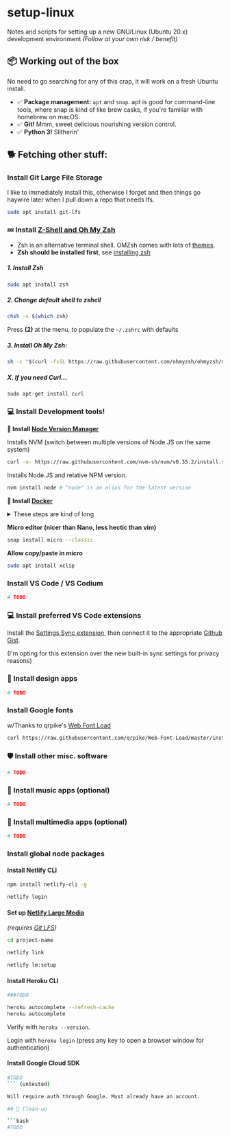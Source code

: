 # setup-linux

Notes and scripts for setting up a new GNU/Linux (Ubuntu 20.x) development environment _(Follow at your own risk / benefit)_

## 📦️ Working out of the box

No need to go searching for any of this crap, it will work on a fresh Ubuntu install.

- ✅️ **Package management:** `apt` and `snap`. apt is good for command-line tools, where snap is kind of like brew casks, if you're familiar with homebrew on macOS.
- ✅️ **Git!** Mmm, sweet delicious nourishing version control.
- ✅️ **Python 3!** Slitherin'

## 🐕️ Fetching other stuff:

### Install Git Large File Storage

I like to immediately install this, otherwise I forget and then things go haywire later when I pull down a repo that needs lfs.

```bash
sudo apt install git-lfs
```

### 💤 Install [Z-Shell and Oh My Zsh](https://github.com/ohmyzsh/ohmyzsh)

- Zsh is an alternative terminal shell. OMZsh comes with lots of [themes](https://github.com/ohmyzsh/ohmyzsh#themes).
- **Zsh should be installed first**, see [installing zsh](https://github.com/ohmyzsh/ohmyzsh/wiki/Installing-ZSH)

##### 1. Install Zsh

```bash
sudo apt install zsh
```

##### 2. Change default shell to zshell

```bash
chsh -s $(which zsh)
```

Press **(2)** at the menu, to populate the `~/.zshrc` with defaults

##### 3. Install Oh My Zsh:

```bash
sh -c "$(curl -fsSL https://raw.githubusercontent.com/ohmyzsh/ohmyzsh/master/tools/install.sh)"
```

##### X. If you need Curl...

`sudo apt-get install curl`

### 💻️ Install Development tools!

**💚 Install [Node Version Manager](https://github.com/nvm-sh/nvm)**

Installs NVM (switch between multiple versions of Node.JS on the same system)

```bash
curl -o- https://raw.githubusercontent.com/nvm-sh/nvm/v0.35.2/install.sh | bash
```

Installs Node.JS <version> and relative NPM version.

```bash
nvm install node # "node" is an alias for the latest version
```

**🐳️ Install [Docker](https://docs.docker.com/engine/install/ubuntu/)**

<details>
<summary>These steps are kind of long</summary>
	
Remove old versions

```bash
sudo apt-get remove docker docker-engine docker.io containerd runc 
```

Setup the apt repository

```bash
sudo apt-get install \
    apt-transport-https \
    ca-certificates \
    curl \
    gnupg-agent \
    software-properties-common
```

Add GPG key

```bash
curl -fsSL https://download.docker.com/linux/ubuntu/gpg | sudo apt-key add -
```

Verify key

```bash
sudo apt-key fingerprint 0EBFCD88
```

Add respository

```bash
sudo add-apt-repository \
   "deb [arch=amd64] https://download.docker.com/linux/ubuntu \
   $(lsb_release -cs) \
   stable"
```

Install latest versions

```bash
sudo apt-get update
sudo apt-get install docker-ce docker-ce-cli containerd.io
```

(end Docker stuff)

</details>

**Micro editor (nicer than Nano, less hectic than vim)**

```bash
snap install micro --classic
```

**Allow copy/paste in micro**

```bash
sudo apt install xclip
```

### Install VS Code / VS Codium

```bash
# TODO
```

### 💻 Install preferred VS Code extensions

Install the [Settings Sync extension](https://marketplace.visualstudio.com/items?itemName=Shan.code-settings-sync), then connect it to the appropriate [Github Gist](https://gist.github.com/miclgael/79b65d3420f95a943eb9bf94be1399c5).

(I'm opting for this extension over the new built-in sync settings for privacy reasons)

### 🎨 Install design apps

```bash
# TODO
```

### Install Google fonts

w/Thanks to qrpike's [Web Font Load](https://github.com/qrpike/Web-Font-Load)

```bash
curl https://raw.githubusercontent.com/qrpike/Web-Font-Load/master/install.sh | bash
```

### 🛡 Install other misc. software

```bash
# TODO
```

### 🎹 Install music apps (optional)

```bash
# TODO
```

### 📼 Install multimedia apps (optional)

```bash
# TODO
```

### Install global node packages

#### Install Netlify CLI

```bash
npm install netlify-cli -g

netlify login
```


#### Set up [Netlify Large Media](https://docs.netlify.com/large-media/setup/)

_(requires [Git LFS](#install-git-large-file-storage))_

```bash
cd project-name

netlify link

netlify lm:setup
```

#### Install Heroku CLI

```bash
###TODO

heroku autocomplete --refresh-cache
heroku autocomplete
```

Verify with `heroku --version`.

Login with `heroku login` (press any key to open a browser window for authentication)

#### Install Google Cloud SDK

```bash
#TODO
``` (untested)

Will require auth through Google. Must already have an account.

## 🧼 Clean-up

```bash
#TODO
```
